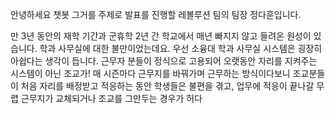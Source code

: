 
안녕하세요 챗봇 그거를 주제로 발표를 진행할 레볼루션 팀의 팀장 정다훈입니다.

만 3년 동안의 재학 기간과 군휴학 2년 간 학교에서 매년 빠지지 않고 들려온 원성이 있습니다. 
학과 사무실에 대한 불만이었는데요. 우선 소융대 학과 사무실 시스템은 굉장히 아쉽다는 생각이 듭니다. 근무자 분들이 정식으로 고용되어 오랫동안 자리를 지켜주는 시스템이 아닌 조교가! 매 시즌마다 근무지를 바꿔가며 근무하는 방식이다보니 조교분들이 처음 자리를 배정받고 적응하는 동안 학생들은 불편을 겪고, 업무에 적응이 끝나갈 무렵 근무지가 교체되거나 조교를 그만두는 경우가 허다